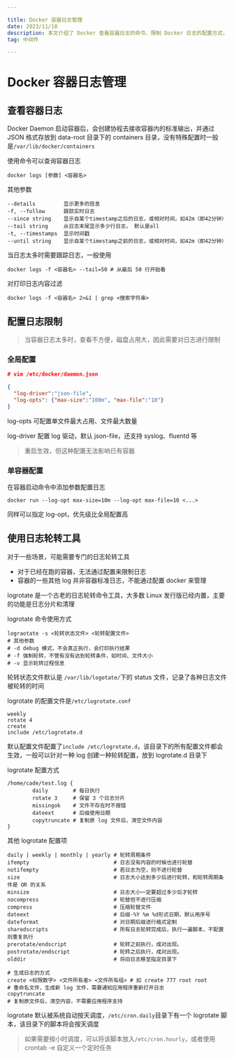```yaml
---

title: Docker 容器日志管理
date: 2023/11/18
description: 本文介绍了 Docker 查看容器日志的命令、限制 Docker 日志的配置方式，以及使用 logrotate 轮转一般日志的方法
tag: 中间件

---
```


# Docker 容器日志管理

## 查看容器日志

Docker Daemon 启动容器后，会创建协程去接收容器内的标准输出，并通过 JSON 格式存放到 data-root 目录下的 containers 目录，没有特殊配置时一般是`/var/lib/docker/containers` 

使用命令可以查询容器日志

```shell
docker logs [参数] <容器名>
```

其他参数

```
--details         显示更多的信息
-f, --follow      跟踪实时日志
--since string    显示自某个timestamp之后的日志，或相对时间，如42m（即42分钟）
--tail string     从日志末尾显示多少行日志， 默认是all
-t, --timestamps  显示时间戳
--until string    显示自某个timestamp之前的日志，或相对时间，如42m（即42分钟）
```

当日志太多时需要跟踪日志，一般使用

```shell
docker logs -f <容器名> --tail=50 # 从最后 50 行开始看
```

对打印日志内容过滤

```shell
docker logs -f <容器名> 2>&1 | grep <搜索字符串>
```

## 配置日志限制

> 当容器日志太多时，查看不方便，磁盘占用大，因此需要对日志进行限制

### 全局配置

```json
# vim /etc/docker/daemon.json

{
  "log-driver":"json-file",
  "log-opts": {"max-size":"100m", "max-file":"10"}
}
```

log-opts 可配置单文件最大占用、文件最大数量

log-driver 配置 log 驱动，默认 json-file，还支持 syslog、fluentd 等

> 重启生效，但这种配置无法影响已有容器

### 单容器配置

在容器启动命令中添加参数配置日志

```shell
docker run --log-opt max-size=10m --log-opt max-file=10 <...>
```

同样可以指定 log-opt，优先级比全局配置高

## 使用日志轮转工具

对于一些场景，可能需要专门的日志轮转工具

- 对于已经在跑的容器，无法通过配置来限制日志
- 容器的一些其他 log 并非容器标准日志，不能通过配置 docker 来管理

logrotate 是一个古老的日志轮转命令工具，大多数 Linux 发行版已经内置，主要的功能是日志分片和清理

logrotate 命令使用方式

```shell
lograotate -s <轮转状态文件> <轮转配置文件>
# 其他参数
# -d debug 模式，不会真正执行，会打印执行结果
# -f 强制轮转，不管有没有达到轮转条件，如时间、文件大小
# -v 显示轮转过程信息
```

轮转状态文件默认是 `/var/lib/logotate/`下的 status 文件，记录了各种日志文件被轮转的时间

logrotate 的配置文件是`/etc/logrotate.conf`

```shell
weekly
rotate 4
create
include /etc/logrotate.d
```

默认配置文件配置了`include /etc/logrotate.d`，该目录下的所有配置文件都会生效，一般可以针对一种 log 创建一种轮转配置，放到 logrotate.d 目录下

logrotate 配置方式

```shell
/home/cade/test.log {
        daily        # 每日执行
        rotate 3     # 保留 3 个日志分片
        missingok    # 文件不存在时不报错
        dateext      # 后缀使用日期
        copytruncate # 复制原 log 文件后，清空文件内容
}
```

其他 logrotate 配置项

```shell
daily | weekly | monthly | yearly # 轮转周期条件
ifempty                           # 日志没有内容的时候也进行轮替
notifempty                        # 若日志为空，则不进行轮替
size                              # 日志大小达到多少后进行轮转，和轮转周期条件是 OR 的关系
minsize                           # 日志大小一定要超过多少后才轮转
nocompress                        # 轮替但不进行压缩
compress                          # 压缩轮替文件
dateext                           # 后缀-%Y %m %d形式日期，默认用序号
dateformat                        # 对日期后缀进行格式定制
sharedscripts                     # 所有日志轮转完成后，执行一遍脚本，不配置则重复执行
prerotate/endscript	              # 轮转之前执行，成对出现。
postrotate/endscript              # 轮转之后执行，成对出现。
olddir                            # 将旧日志移至指定目录下

# 生成日志的方式
create <权限数字> <文件所有者> <文件所有组> # 如 create 777 root root
# 重命名文件，生成新 log 文件，需要通知应用程序重新打开日志
copytruncate
# 复制原文件后，清空内容，不需要应用程序支持
```

logrotate 默认被系统自动按天调度，`/etc/cron.daily`目录下有一个 logrotate 脚本，该目录下的脚本将会按天调度

> 如果需要按小时调度，可以将该脚本放入`/etc/cron.hourly`，或者使用 crontab -e 自定义一个定时任务
